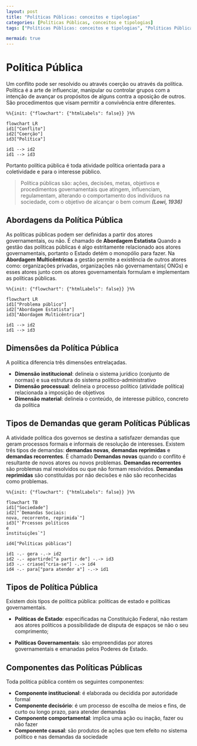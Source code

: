 ```yaml
---
layout: post
title: "Políticas Públicas: conceitos e tipologias"
categories: [Políticas Públicas, conceitos e tipologias]
tags: ["Políticas Públicas: conceitos e tipologias", "Políticas Públicas"]

mermaid: true
---
```


# Politica Pública

Um conflito pode ser resolvido ou através coerção ou através da política. Política é a arte de influenciar, manipular ou controlar grupos com a intenção de avançar os propósitos
de alguns contra a oposição de outros. São procedimentos que visam permitir a convivência entre diferentes.

```mermaid
%%{init: {"flowchart": {"htmlLabels": false}} }%%

flowchart LR
id1["Conflito"]
id2["Coerção"]
id3["Política"]

id1 --> id2
id1 --> id3
```

Portanto política pública é toda atividade política orientada para a coletividade e para o interesse público.

> Política públicas são: ações, decisões, metas, objetivos e procedimentos governamentais que atingem, influenciam, regulamentam, alterando o comportamento dos indivíduos na
> sociedade, com o objetivo de alcançar o bem comum
> **_(Lowi, 1936)_**

## Abordagens da Política Pública

As políticas públicas podem ser definidas a partir dos atores governamentais, ou não. É chamado de **Abordagem Estatista**
Quando a gestão das políticas públicas é algo estritamente relacionado aos atores governamentais, portanto o Estado detém o monopólio para fazer. Na **Abordagem Multicêntricas**
a gestão permite a existência de outros atores como: organizações privadas, organizações não governamentais( ONGs) e esses atores junto com os atores governamentais formulam e
implementam as políticas públicas.

```mermaid
%%{init: {"flowchart": {"htmlLabels": false}} }%%

flowchart LR
id1["Problema público"]
id2["Abordagem Estatista"]
id3["Abordagem Multicêntrica"]

id1 --> id2
id1 --> id3
```

## Dimensões da Política Pública

A política diferencia três dimensões entrelaçadas.

- **Dimensão institucional**: delineia o sistema jurídico (conjunto de normas) e sua estrutura do sistema político-administrativo
- **Dimensão processual**: delineia o processo político (atividade política) relacionada a imposição de objetivos
- **Dimensão material**: delineia o conteúdo, de interesse público, concreto da política

## Tipos de Demandas que geram Políticas Públicas

A atividade política dos governos se destina a satisfazer demandas que geram processos formais e informais de resolução de interesses. Existem três tipos de demandas:
**demandas novas**, **demandas reprimidas** e **demandas recorrentes**. É chamado **Demandas novas** quando o conflito é resultante de novos atores ou novos problemas.
**Demandas recorrentes** são problemas mal resolvidos ou que não formam resolvidos. **Demandas reprimidas** são constituídas por não decisões e não são reconhecidas como
problemas.

```mermaid
%%{init: {"flowchart": {"htmlLabels": false}} }%%

flowchart TB
id1["Sociedade"]
id2["`Demandas Sociais:
nova, recorrente, reprimida`"]
id3["`Prcessos políticos
e
instituições`"]

id4["Políticas públicas"]

id1 -.- gera -.-> id2
id2 -.- apartirde["a partir de"] -.-> id3
id3 -.- criase["cria-se"] -.-> id4
id4 -.- para["para atender a"] -.-> id1
```

## Tipos de Política Pública

Existem dois tipos de política pública: políticas de estado e políticas governamentais.

- **Políticas de Estado**: especificadas na Constituição Federal, não restam aos atores políticos a possibilidade de disputa de espaços se não o seu comprimento;

- **Políticas Governamentais**: são empreendidas por atores governamentais e emanadas pelos Poderes de Estado.

## Componentes das Políticas Públicas

Toda política pública contém os seguintes componentes:

- **Componente institucional**: é elaborada ou decidida por autoridade formal
- **Componente decisório**: é um processo de escolha de meios e fins, de curto ou longo prazo, para atender demandas
- **Componente comportamental**: implica uma ação ou inação, fazer ou não fazer
- **Componente causal**: são produtos de ações que tem efeito no sistema político e nas demandas da sociedade

